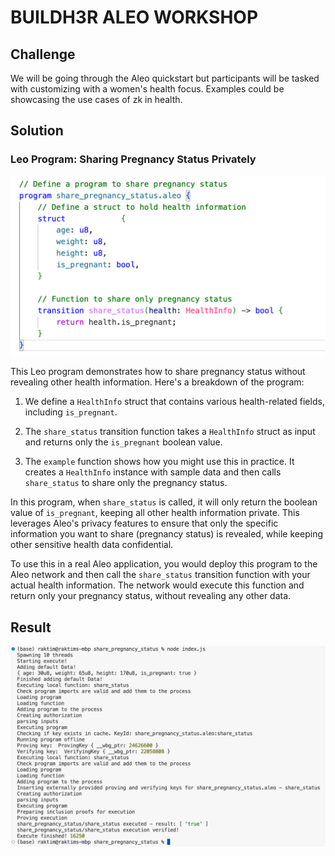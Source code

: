 # BUILDH3R ALEO WORKSHOP

## Challenge

We will be going through the Aleo quickstart but participants will be tasked with customizing with a women's health focus. Examples could be showcasing the use cases of zk in health.

## Solution

### Leo Program: Sharing Pregnancy Status Privately

![code](./solution/code.png)

This Leo program demonstrates how to share pregnancy status without revealing other health information. Here's a breakdown of the program:

1. We define a `HealthInfo` struct that contains various health-related fields, including `is_pregnant`.

2. The `share_status` transition function takes a `HealthInfo` struct as input and returns only the `is_pregnant` boolean value.

3. The `example` function shows how you might use this in practice. It creates a `HealthInfo` instance with sample data and then calls `share_status` to share only the pregnancy status.

In this program, when `share_status` is called, it will only return the boolean value of `is_pregnant`, keeping all other health information private. This leverages Aleo's privacy features to ensure that only the specific information you want to share (pregnancy status) is revealed, while keeping other sensitive health data confidential.

To use this in a real Aleo application, you would deploy this program to the Aleo network and then call the `share_status` transition function with your actual health information. The network would execute this function and return only your pregnancy status, without revealing any other data.

## Result

![result](./solution/image.png)
